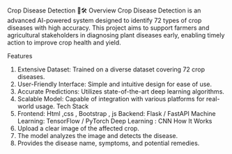 Crop Disease Detection 🌾🛠️
Overview
Crop Disease Detection is an advanced AI-powered system designed to identify 72 types of crop diseases with high accuracy. This project aims to support farmers and agricultural stakeholders in diagnosing plant diseases early, enabling timely action to improve crop health and yield.

Features
1. Extensive Dataset: Trained on a diverse dataset covering 72 crop diseases.
2. User-Friendly Interface: Simple and intuitive design for ease of use.
3. Accurate Predictions: Utilizes state-of-the-art deep learning algorithms.
4. Scalable Model: Capable of integration with various platforms for real-world usage.
Tech Stack
1. Frontend: Html ,css  , Bootstrap , js
Backend: Flask / FastAPI
Machine Learning: TensorFlow / PyTorch
Deep Learning : CNN
How It Works
1. Upload a clear image of the affected crop.
2. The model analyzes the image and detects the disease.
3. Provides the disease name, symptoms, and potential remedies.
